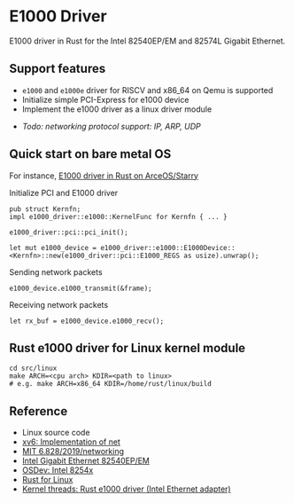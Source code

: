 # E1000 Driver
E1000 driver in Rust for the Intel 82540EP/EM and 82574L Gigabit Ethernet.

## Support features
* `e1000` and `e1000e` driver for RISCV and x86_64 on Qemu is supported
* Initialize simple PCI-Express for e1000 device
* Implement the e1000 driver as a linux driver module

- _Todo: networking protocol support: IP, ARP, UDP_

## Quick start on bare metal OS

For instance, [E1000 driver in Rust on ArceOS/Starry](https://github.com/elliott10/arceos/blob/net-e1000/crates/driver_net/src/e1000.rs)

Initialize PCI and E1000 driver
```
pub struct Kernfn;
impl e1000_driver::e1000::KernelFunc for Kernfn { ... }

e1000_driver::pci::pci_init();

let mut e1000_device = e1000_driver::e1000::E1000Device::<Kernfn>::new(e1000_driver::pci::E1000_REGS as usize).unwrap();
```

Sending network packets
```
e1000_device.e1000_transmit(&frame);
```

Receiving network packets
```
let rx_buf = e1000_device.e1000_recv();
```

## Rust e1000 driver for Linux kernel module
```
cd src/linux
make ARCH=<cpu arch> KDIR=<path to linux>
# e.g. make ARCH=x86_64 KDIR=/home/rust/linux/build
```

## Reference
* Linux source code
* [xv6: Implementation of net](https://github.com/mit-pdos/xv6-riscv-fall19/tree/net)
* [MIT 6.828/2019/networking](https://pdos.csail.mit.edu/6.828/2019/lec/l-networking.pdf)
* [Intel Gigabit Ethernet 82540EP/EM](https://pdos.csail.mit.edu/6.828/2019/readings/hardware/8254x_GBe_SDM.pdf)
* [OSDev: Intel 8254x](https://wiki.osdev.org/Intel_8254x)
* [Rust for Linux](https://github.com/fujita/linux/tree/rust-e1000)
* [Kernel threads: Rust e1000 driver (Intel Ethernet adapter)](https://lore.kernel.org/rust-for-linux/20220919.103820.680182888079022491.fujita@lima-default/)
